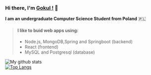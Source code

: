 ### Hi there, I'm [Gokul !](https://gokintosh.github.io/gokintosh/) 👋




**I am an undergraduate Computer Science Student from Poland** :poland:


> #### I like to buid web apps using:
> - Node.js, MongoDB,Spring and Springboot (backend)
> - React (frontend)
> - MySQL and Postgresql (database)



![My github stats](https://github-readme-stats.vercel.app/api?username=gokintosh&show_icons=true&theme=radical)           
[![Top Langs](https://github-readme-stats.vercel.app/api/top-langs/?username=gokintosh&hide=jupyter)](https://github.com/anuraghazra/github-readme-stats)



